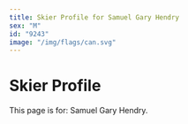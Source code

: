 ```yaml
---
title: Skier Profile for Samuel Gary Hendry
sex: "M"
id: "9243"
image: "/img/flags/can.svg" 
---
```


# Skier Profile

This page is for: Samuel Gary Hendry.
    